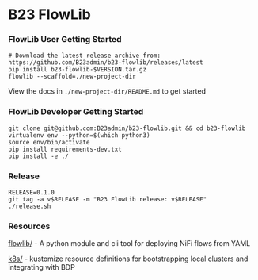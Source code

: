# B23 FlowLib #

### FlowLib User Getting Started ###

```shell
# Download the latest release archive from: https://github.com/B23admin/b23-flowlib/releases/latest
pip install b23-flowlib-$VERSION.tar.gz
flowlib --scaffold=./new-project-dir
```

View the docs in `./new-project-dir/README.md` to get started


### FlowLib Developer Getting Started ###

```shell
git clone git@github.com:B23admin/b23-flowlib.git && cd b23-flowlib
virtualenv env --python=$(which python3)
source env/bin/activate
pip install requirements-dev.txt
pip install -e ./
```

### Release ###

```shell
RELEASE=0.1.0
git tag -a v$RELEASE -m "B23 FlowLib release: v$RELEASE"
./release.sh
```

### Resources ###

[flowlib/](./flowlib/README.md) - A python module and cli tool for deploying NiFi flows from YAML

[k8s/](./k8s/README.md) - kustomize resource definitions for bootstrapping local clusters and integrating with BDP
